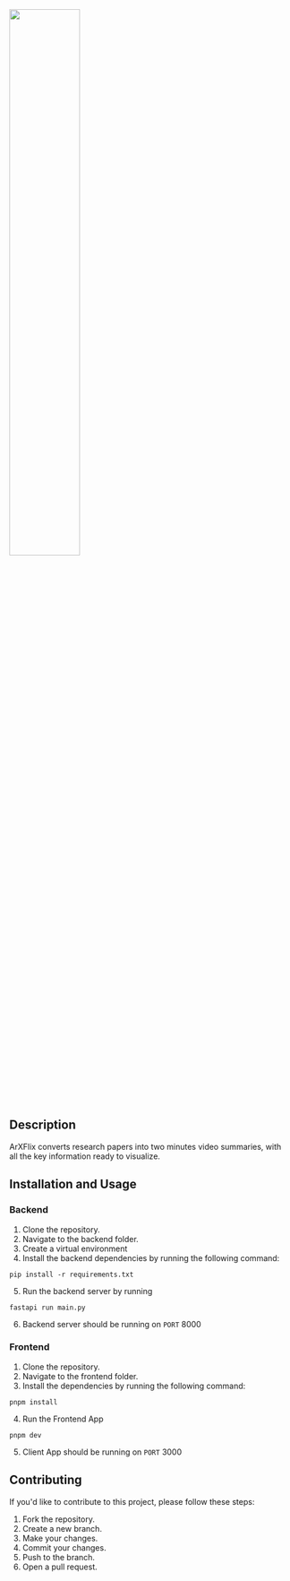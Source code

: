 <img src="https://github.com/julien-blanchon/arxflix/assets/75791840/cfc7217a-67dd-4c34-832c-7d2651f722dd" style="width: 50%; height: auto;">


## Description

ArXFlix converts research papers into two minutes video summaries, with all the key information ready to visualize.

## Installation and Usage

### Backend

1. Clone the repository.
2. Navigate to the backend folder.
3. Create a virtual environment
4. Install the backend dependencies by running the following command:

  ``` shell
  pip install -r requirements.txt
  ```

5. Run the backend server by running

  ``` shell
  fastapi run main.py
  ```

6. Backend server should be running on `PORT` 8000

### Frontend

1. Clone the repository.
2. Navigate to the frontend folder.
3. Install the dependencies by running the following command:

  ``` shell
  pnpm install
  ```

4. Run the Frontend App

  ```shell
  pnpm dev
  ```
5. Client App should be running on `PORT` 3000

## Contributing

If you'd like to contribute to this project, please follow these steps:

1. Fork the repository.
2. Create a new branch.
3. Make your changes.
4. Commit your changes.
5. Push to the branch.
6. Open a pull request.
